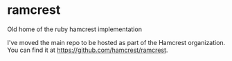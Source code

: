 ramcrest
========

Old home of the ruby hamcrest implementation

I've moved the main repo to be hosted as part of the Hamcrest organization.
You can find it at <https://github.com/hamcrest/ramcrest>.
